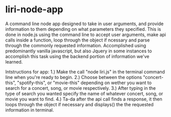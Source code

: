 # liri-node-app
A command line node app designed to take in user arguments, 
and provide information to them depending on what parameters they specified.
This is done in node.js using the command line to accept user arguments, make api calls inside a function, loop through the object if ncessary and parse through the commonly requested information.
Accomplished using predominantly vanilla javascript, but also Jquery in some instances to accomplish this task using the backend portion of information we've learned.

Intstructions for app:
1.) Make the call "node liri.js" in the terminal command line when you're ready to begin.
2.) Choose between the options "concert-this", "spotify-this", or "movie-this" depending on wether you want to search for a concert, song, or movie respectively.
3.) After typing in the type of search you wanted specify the name of whatever concert, song, or movie you want to find.
4.) Ta-da after the api call finds a response, it then loops through the object if necessary and displays() the the requested information in terminal.
